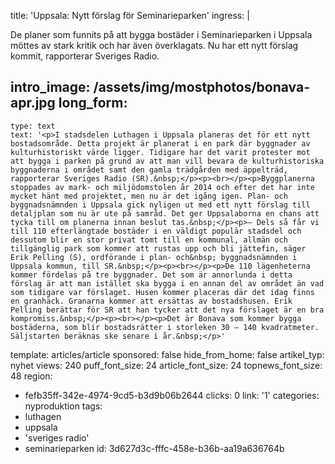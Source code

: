 title: 'Uppsala: Nytt förslag för Seminarieparken'
ingress: |
  <p>De planer som funnits på att bygga bostäder i Seminarieparken i Uppsala möttes av stark kritik och har även överklagats. Nu har ett nytt förslag kommit, rapporterar Sveriges Radio.
  </p>
  
intro_image: /assets/img/mostphotos/bonava-apr.jpg
long_form:
  -
    type: text
    text: '<p>I stadsdelen Luthagen i Uppsala planeras det för ett nytt bostadsområde. Detta projekt är planerat i en park där byggnader av kulturhistoriskt värde ligger. Tidigare har det varit protester mot att bygga i parken på grund av att man vill bevara de kulturhistoriska byggnaderna i området samt den gamla trädgården med äppelträd, rapporterar Sveriges Radio (SR).&nbsp;</p><p><br></p><p>Byggplanerna stoppades av mark- och miljödomstolen år 2014 och efter det har inte mycket hänt med projektet, men nu är det igång igen. Plan- och byggnadsnämnden i Uppsala gick nyligen ut med ett nytt förslag till detaljplan som nu är ute på samråd. Det ger Uppsalaborna en chans att tycka till om planerna innan beslut tas.&nbsp;</p><p>– Dels så får vi till 110 efterlängtade bostäder i en väldigt populär stadsdel och dessutom blir en stor privat tomt till en kommunal, allmän och tillgänglig park som kommer att rustas upp och bli jättefin, säger Erik Pelling (S), ordförande i plan- och&nbsp; byggnadsnämnden i Uppsala kommun, till SR.&nbsp;</p><p><br></p><p>De 110 lägenheterna kommer fördelas på tre byggnader. Det som är annorlunda i detta förslag är att man istället ska bygga i en annan del av området än vad som tidigare var förslaget. Husen kommer placeras där det idag finns en granhäck. Granarna kommer att ersättas av bostadshusen. Erik Pelling berättar för SR att han tycker att det nya förslaget är en bra kompromiss.&nbsp;</p><p><br></p><p>Det är Bonava som kommer bygga bostäderna, som blir bostadsrätter i storleken 30 – 140 kvadratmeter. Säljstarten beräknas ske senare i år.&nbsp;</p>'
template: articles/article
sponsored: false
hide_from_home: false
artikel_typ: nyhet
views: 240
puff_font_size: 24
article_font_size: 24
topnews_font_size: 48
region:
  - fefb35ff-342e-4974-9cd5-b3d9b06b2644
clicks: 0
link: '1'
categories: nyproduktion
tags:
  - luthagen
  - uppsala
  - 'sveriges radio'
  - seminarieparken
id: 3d627d3c-fffc-458e-b36b-aa19a636764b
